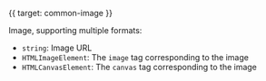 {{ target: common-image }}

Image, supporting multiple formats:

- `string`: Image URL
- `HTMLImageElement`: The `image` tag corresponding to the image
- `HTMLCanvasElement`: The `canvas` tag corresponding to the image
